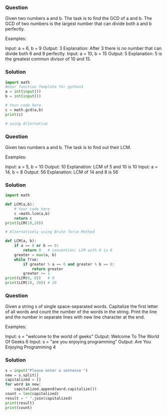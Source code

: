 
### Question 
Given two numbers a and b. The task is to find the GCD of  a and b.
The GCD of two numbers is the largest number that can divide both a and b perfectly.

Examples:

Input: a = 6, b = 9
Output: 3
Explanation: After 3 there is no number that can divide both 6 and 9 perfectly.
Input: a = 10, b = 15
Output: 5
Explanation: 5 is the greatest common divisor of 10 and 15.

### Solution 
```python
import math
#User function Template for python3
a = int(input())
b = int(input())

# Your code here
c = math.gcd(a,b)
print(c)

# using Alternative 

```

### Question 
Given two numbers a and b. The task is to find out their LCM.

Examples:

Input: a = 5, b = 10
Output: 10
Explanation: LCM of 5 and 10 is 10
Input: a = 14, b = 8
Output: 56
Explanation: LCM of 14 and 8 is 56

### Solution
```python
import math

def LCM(a,b):
    # Your code here
    c =math.lcm(a,b)
    return c
print(LCM(10,20))

# Alternatively using Brute force Method

def LCM(a, b):
    if a == 0 or b == 0:
        return 0   # convention: LCM with 0 is 0
    greater = max(a, b)
    while True:
        if greater % a == 0 and greater % b == 0:
            return greater
        greater += 1
print(LCM(0, 8))   # 0
print(LCM(10, 20)) # 20
```

### Question 
Given a string s of single space-separated words. Capitalize the first letter of all words and count the number of the words in the string. Print the line and the number in separate lines with new line character at the end.

Examples:

Input: s = "welcome to the world of geeks"
Output: 
Welcome To The World Of Geeks
6
Input: s = "are you enjoying programming"
Output:
Are You Enjoying Programming
4 

### Solution
```python
s = input("Please enter a sentence ")
new = s.split()
capitalized = []
for word in new:
    capitalized.append(word.capitalize())
count = len(capitalized)
result = " ".join(capitalized)
print(result)
print(count)
```